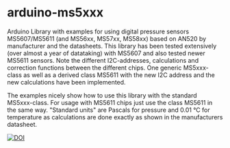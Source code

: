 arduino-ms5xxx
==============

Arduino Library with examples for using digital pressure sensors MS5607/MS5611 (and MS56xx, MS57xx, MS58xx) based on AN520 by manufacturer and the datasheets. This library has been tested extensively (over almost a year of datataking) with MS5607 and also tested newer MS5611 sensors. 
Note the different I2C-addresses, calculations and correction functions between the different chips. One generic MS5xxx-class as well as a derived class MS5611 with the new I2C address and the new calculations have been implemented.

The examples nicely show how to use this library with the standard MS5xxx-class. For usage with MS5611 chips just use the class MS5611 in the same way.
"Standard units" are Pascals for pressure and 0.01 °C for temperature as calculations are done exactly as shown in the manufacturers datasheet.

[![DOI](https://zenodo.org/badge/doi/10.5281/zenodo.47085.svg)](https://doi.org/10.5281/zenodo.47085)

